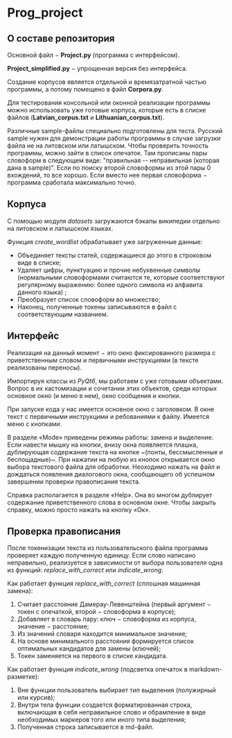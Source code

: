 # Prog_project

## О составе репозитория

Основной файл $-$ __Project.py__ (программа с интерфейсом).

__Project_simplified.py__ $-$ упрощенная версия без интерфейса.

Создание корпусов является отдельной и времязатратной частью программы, а потому помещено в файл __Corpora.py__.

Для тестирования консольной или оконной реализации программы можно использовать уже готовые корпуса, которые есть в списке файлов (__Latvian_corpus.txt__ и __Lithuanian_corpus.txt__).

Различные sample-файлы специально подготовлены для теста. Русский sample нужен для демонстрации работы программы в случае загрузки файла не на литовском или латышском. Чтобы проверить точность программы, можно зайти в список опечаток. Там прописаны пары словоформ в следующем виде: "правильная -- неправильная (которая дана в sample)". Если по поиску второй словоформы из этой пары 0 вхождений, то все хорошо. Если вместо нее первая словоформа $-$ программа сработала максимально точно.


## Корпуса

С помощью модуля _datasets_ загружаются бэкапы википедии отдельно на литовском и латышском языках.

Функция _create_wordlist_ обрабатывает уже загруженные данные:
*	Объединяет тексты статей, содержащиеся до этого в строковом виде в списке;
*	Удаляет цифры, пунктуацию и прочие небуквенные символы (нормальными словоформами считаются те, которые соответствуют регулярному выражению: более одного символа из алфавита данного языка) ;
*	Преобразует список словоформ во множество;
*	Наконец, полученные токены записываются в файл с соответствующим названием.

## Интерфейс

Реализация на данный момент $−$ это окно фиксированного размера с приветственным словом и первичными инструкциями (в тексте реализованы переносы).

Импортируя классы из _PyQt6_, мы работаем с уже готовыми объектами. Вопрос в их кастомизации и сочетании этих объектов, среди которых основное окно (и меню в нем), окно сообщения и кнопки.

При запуске кода у нас имеется основное окно с заголовком. В окне текст с первичными инструкцими и ребованиями к файлу. Имеется меню с кнопками.

В разделе «Mode» приведены режимы работы: замена и выделение. Если навести мышку на кнопки, внизу окна появляется плашка, дублирующая содержание текста на кнопке ~(понты, бессмысленные и беспощадные)~. При нажатии на любую из кнопок открывается окно выбора текстового файла для обработки. Неоходимо нажать на файл и дождаться появления диалогового окна, сообщающего об успешном завершении проверки правописания текста.

Справка располагается в разделе «Help». Она во многом дублирует содержание приветственного слова в основном окне. Чтобы закрыть справку, можно просто нажать на кнопку «Ок».

## Проверка правописания

После токенизации текста из пользовательского файла программа проверяет каждую полученную единицу. Если слово написано неправильно, реализуется в зависимости от выбора пользователя одна из функций: _replace_with_correct_ или _indicate_wrong_.

Как работает функция _replace_with_correct_ (сплошная машинная замена):
1.	Считает расстояние Дамерау-Левенштейна (первый аргумент − токен с опечаткой, второй − словоформа в корпусе);
2.	Добавляет в словарь пару: ключ − словоформа из корпуса, значение − расстояние;
3.	Из значений словаря находится минимальное значение;
4.	На основе минимального расстояния формируется список оптимальных кандидатов для замены (ключей);
5.	Токен заменяется на первого в списке кандидата.


Как работает функция _indicate_wrong_ (подсветка опечаток в markdown-разметке):
1.	Вне функции пользователь выбирает тип выделения (полужирный или курсив);
2.	Внутри тела функции создается форматированная строка, включающая в себя неправильное слово и обрамление в виде необходимых маркеров того или иного типа выделения;
3.	Полученная строка записывается в md-файл.
